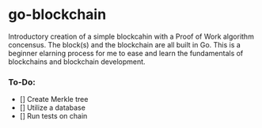 # go-blockchain
Introductory creation of a simple blockcahin with a Proof of Work algorithm concensus. The block(s) and the blockchain are all built in Go.
This is a beginner elarning process for me to ease and learn the fundamentals of blockchains and blockchain development. 

### To-Do:
  - [] Create Merkle tree
  - [] Utilize a database
  - [] Run tests on chain
